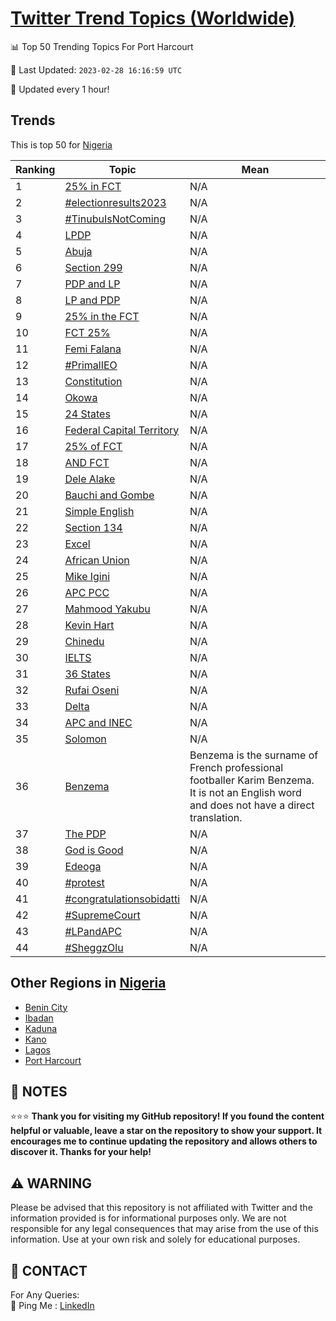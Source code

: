 [Twitter Trend Topics (Worldwide)](https://github.com/ErcinDedeoglu/Twitter-Trend-Topics)
==========


📊 Top 50 Trending Topics For Port Harcourt

📆 Last Updated: `2023-02-28 16:16:59 UTC`

🔧 Updated every 1 hour!


## Trends

This is top 50 for [Nigeria](</Nigeria>)

| Ranking | Topic | Mean |
| ------- | ------------ | ------------ |
| 1 | [25% in FCT](http://twitter.com/search?q=25%25+in+FCT) | N/A |
| 2 | [#electionresults2023](http://twitter.com/search?q=%23electionresults2023) | N/A |
| 3 | [#TinubuIsNotComing](http://twitter.com/search?q=%23TinubuIsNotComing) | N/A |
| 4 | [LPDP](http://twitter.com/search?q=LPDP) | N/A |
| 5 | [Abuja](http://twitter.com/search?q=Abuja) | N/A |
| 6 | [Section 299](http://twitter.com/search?q=Section+299) | N/A |
| 7 | [PDP and LP](http://twitter.com/search?q=PDP+and+LP) | N/A |
| 8 | [LP and PDP](http://twitter.com/search?q=LP+and+PDP) | N/A |
| 9 | [25% in the FCT](http://twitter.com/search?q=25%25+in+the+FCT) | N/A |
| 10 | [FCT 25%](http://twitter.com/search?q=FCT+25%25) | N/A |
| 11 | [Femi Falana](http://twitter.com/search?q=Femi+Falana) | N/A |
| 12 | [#PrimalIEO](http://twitter.com/search?q=%23PrimalIEO) | N/A |
| 13 | [Constitution](http://twitter.com/search?q=Constitution) | N/A |
| 14 | [Okowa](http://twitter.com/search?q=Okowa) | N/A |
| 15 | [24 States](http://twitter.com/search?q=24+States) | N/A |
| 16 | [Federal Capital Territory](http://twitter.com/search?q=Federal+Capital+Territory) | N/A |
| 17 | [25% of FCT](http://twitter.com/search?q=25%25+of+FCT) | N/A |
| 18 | [AND FCT](http://twitter.com/search?q=AND+FCT) | N/A |
| 19 | [Dele Alake](http://twitter.com/search?q=Dele+Alake) | N/A |
| 20 | [Bauchi and Gombe](http://twitter.com/search?q=Bauchi+and+Gombe) | N/A |
| 21 | [Simple English](http://twitter.com/search?q=Simple+English) | N/A |
| 22 | [Section 134](http://twitter.com/search?q=Section+134) | N/A |
| 23 | [Excel](http://twitter.com/search?q=Excel) | N/A |
| 24 | [African Union](http://twitter.com/search?q=African+Union) | N/A |
| 25 | [Mike Igini](http://twitter.com/search?q=Mike+Igini) | N/A |
| 26 | [APC PCC](http://twitter.com/search?q=APC+PCC) | N/A |
| 27 | [Mahmood Yakubu](http://twitter.com/search?q=Mahmood+Yakubu) | N/A |
| 28 | [Kevin Hart](http://twitter.com/search?q=Kevin+Hart) | N/A |
| 29 | [Chinedu](http://twitter.com/search?q=Chinedu) | N/A |
| 30 | [IELTS](http://twitter.com/search?q=IELTS) | N/A |
| 31 | [36 States](http://twitter.com/search?q=36+States) | N/A |
| 32 | [Rufai Oseni](http://twitter.com/search?q=Rufai+Oseni) | N/A |
| 33 | [Delta](http://twitter.com/search?q=Delta) | N/A |
| 34 | [APC and INEC](http://twitter.com/search?q=APC+and+INEC) | N/A |
| 35 | [Solomon](http://twitter.com/search?q=Solomon) | N/A |
| 36 | [Benzema](http://twitter.com/search?q=Benzema) | Benzema is the surname of French professional footballer Karim Benzema. It is not an English word and does not have a direct translation. |
| 37 | [The PDP](http://twitter.com/search?q=The+PDP) | N/A |
| 38 | [God is Good](http://twitter.com/search?q=God+is+Good) | N/A |
| 39 | [Edeoga](http://twitter.com/search?q=Edeoga) | N/A |
| 40 | [#protest](http://twitter.com/search?q=%23protest) | N/A |
| 41 | [#congratulationsobidatti](http://twitter.com/search?q=%23congratulationsobidatti) | N/A |
| 42 | [#SupremeCourt](http://twitter.com/search?q=%23SupremeCourt) | N/A |
| 43 | [#LPandAPC](http://twitter.com/search?q=%23LPandAPC) | N/A |
| 44 | [#SheggzOlu](http://twitter.com/search?q=%23SheggzOlu) | N/A |



## Other Regions in [Nigeria](</Nigeria>)

* [Benin City](</Nigeria/Benin City.md>)
* [Ibadan](</Nigeria/Ibadan.md>)
* [Kaduna](</Nigeria/Kaduna.md>)
* [Kano](</Nigeria/Kano.md>)
* [Lagos](</Nigeria/Lagos.md>)
* [Port Harcourt](</Nigeria/Port Harcourt.md>)



## 📝 NOTES

⭐⭐⭐ **Thank you for visiting my GitHub repository! If you found the content helpful or valuable, leave a star on the repository to show your support. It encourages me to continue updating the repository and allows others to discover it. Thanks for your help!**


## ⚠️ WARNING

Please be advised that this repository is not affiliated with Twitter and the information provided is for informational purposes only. We are not responsible for any legal consequences that may arise from the use of this information. Use at your own risk and solely for educational purposes.


## 📨 CONTACT

 For Any Queries:  
            🏓 Ping Me : [LinkedIn](https://www.linkedin.com/in/ercindedeoglu/)
